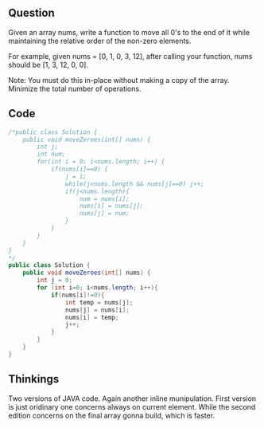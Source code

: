 ## Question
Given an array nums, write a function to move all 0's to the end of it while maintaining the relative order of the non-zero elements.

For example, given nums = [0, 1, 0, 3, 12], after calling your function, nums should be [1, 3, 12, 0, 0].

Note:
You must do this in-place without making a copy of the array.
Minimize the total number of operations.

## Code
```JAVA
/*public class Solution {
    public void moveZeroes(int[] nums) {
        int j;
        int num;
        for(int i = 0; i<nums.length; i++) {
            if(nums[i]==0) {
                j = i;
                while(j<nums.length && nums[j]==0) j++;
                if(j<nums.length){
                    num = nums[i];
                    nums[i] = nums[j];
                    nums[j] = num;
                }
            }
        }
    }
}
*/
public class Solution {
    public void moveZeroes(int[] nums) {
        int j = 0;
        for (int i=0; i<nums.length; i++){
            if(nums[i]!=0){
                int temp = nums[j];
                nums[j] = nums[i];
                nums[i] = temp;
                j++;
            }
        }
    }
}
```

## Thinkings
Two versions of JAVA code. Again another inline munipulation. First version is just oridinary one concerns always on current element. While the second edition concerns on the final array gonna build, which is faster. 
